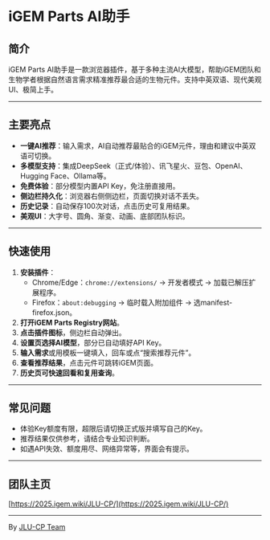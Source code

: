 # iGEM Parts AI助手

## 简介
iGEM Parts AI助手是一款浏览器插件，基于多种主流AI大模型，帮助iGEM团队和生物学者根据自然语言需求精准推荐最合适的生物元件。支持中英双语、现代美观UI、极简上手。

---

## 主要亮点
- **一键AI推荐**：输入需求，AI自动推荐最贴合的iGEM元件，理由和建议中英双语可切换。
- **多模型支持**：集成DeepSeek（正式/体验）、讯飞星火、豆包、OpenAI、Hugging Face、Ollama等。
- **免费体验**：部分模型内置API Key，免注册直接用。
- **侧边栏持久化**：浏览器右侧侧边栏，页面切换对话不丢失。
- **历史记录**：自动保存100次对话，点击历史可复用结果。
- **美观UI**：大字号、圆角、渐变、动画、底部团队标识。

---

## 快速使用
1. **安装插件**：
   - Chrome/Edge：`chrome://extensions/` → 开发者模式 → 加载已解压扩展程序。
   - Firefox：`about:debugging` → 临时载入附加组件 → 选manifest-firefox.json。
2. **打开iGEM Parts Registry网站**。
3. **点击插件图标**，侧边栏自动弹出。
4. **设置页选择AI模型**，部分已自动填好API Key。
5. **输入需求**或用模板一键填入，回车或点“搜索推荐元件”。
6. **查看推荐结果**，点击元件可跳转iGEM页面。
7. **历史页可快速回看和复用查询**。

---

## 常见问题
- 体验Key额度有限，超限后请切换正式版并填写自己的Key。
- 推荐结果仅供参考，请结合专业知识判断。
- 如遇API失效、额度用尽、网络异常等，界面会有提示。

---

## 团队主页
[https://2025.igem.wiki/JLU-CP/](https://2025.igem.wiki/JLU-CP/)

---

By [JLU-CP Team](https://2025.igem.wiki/JLU-CP/) 